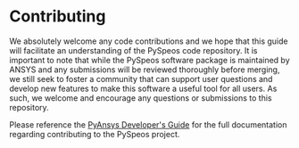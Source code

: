 # Contributing

We absolutely welcome any code contributions and we hope that this
guide will facilitate an understanding of the PySpeos code
repository. It is important to note that while the PySpeos software
package is maintained by ANSYS and any submissions will be reviewed
thoroughly before merging, we still seek to foster a community that can
support user questions and develop new features to make this software
a useful tool for all users.  As such, we welcome and encourage any
questions or submissions to this repository.

Please reference the [PyAnsys Developer's
Guide](https://dev.docs.pyansys.com/index.html) for the full documentation
regarding contributing to the PySpeos project.
